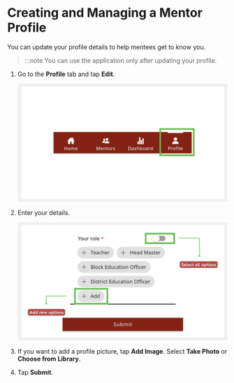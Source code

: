 # Creating and Managing a Mentor Profile

You can update your profile details to help mentees get to know you. 

> :::note
> You can use the application only after updating your profile. 


1.  Go to the **Profile** tab and tap **Edit**.

    ![profile icon](media/profile-homepage.png)


2.  Enter your details.

    ![profile details page](media/creatingprofile.png)

3.  If you want to add a profile picture, tap **Add Image**. Select **Take Photo** or **Choose from Library**.


4.  Tap **Submit**.
